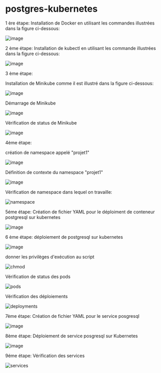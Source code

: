 # postgres-kubernetes

1 ère étape: Installation de Docker en utilisant les commandes illustrées dans la figure ci-dessous:

![image](https://github.com/Islem99/postgres-kubernetes/assets/84632827/1f0e2032-4891-4b39-a658-d539cfdf380a)



2 ème étape: Installation de kubectl en utilisant les commande illustrées dans la figure ci-dessous:

![image](https://github.com/Islem99/postgres-kubernetes/assets/84632827/f23dc72a-a992-4075-aa33-28f239517674)



3 ème étape: 

Installation de Minikube comme il est illustré dans la figure ci-dessous:

![image](https://github.com/Islem99/postgres-kubernetes/assets/84632827/35374296-96b4-42c7-8a4a-78a11c018a6b)

Démarrage de Minikube

![image](https://github.com/Islem99/postgres-kubernetes/assets/84632827/915e9eef-3642-45b4-8bcf-15fa9796a209)

Vérification de status de Minikube

![image](https://github.com/Islem99/postgres-kubernetes/assets/84632827/cc25990e-f1c6-41d3-8cf2-0e8d7ae990e3)

4ème étape: 

création de namespace appelé "projet1"

![image](https://github.com/Islem99/postgres-kubernetes/assets/84632827/d25afa49-a053-4b9c-9e44-bf845c4b5c27)

Définition de contexte du namespace "projet1"

![image](https://github.com/Islem99/postgres-kubernetes/assets/84632827/acd0fd14-d372-4ed0-b8c1-b42ae19e63d8)

Vérification de namespace dans lequel on travaille:

![namespace](https://github.com/Islem99/postgres-kubernetes/assets/84632827/53194646-7c99-47ee-93b6-03d9a979c06c)


5éme étape:  Création de fichier YAML pour le déploiment de conteneur postgresql sur kubernetes

![image](https://github.com/Islem99/postgres-kubernetes/assets/84632827/77c8ae11-2d86-4e9e-9697-865d422270f9)


6 ème étape: 
déploiement de postgresql sur kubernetes

![image](https://github.com/Islem99/postgres-kubernetes/assets/84632827/21a805b1-78f1-4258-86ed-e7e5ec3c384d)

donner les privilèges d'exécution au script

![chmod](https://github.com/Islem99/postgres-kubernetes/assets/84632827/32e1db5f-ebde-417c-b849-72a54729ea4a)


Vérification de status des pods

![pods](https://github.com/Islem99/postgres-kubernetes/assets/84632827/256671da-6846-4e27-91cd-978dfa7ef864)

Vérification des déploiements

![deployments](https://github.com/Islem99/postgres-kubernetes/assets/84632827/7f57328b-be8e-43d8-878c-c9f430a340f2)

7ème étape:
Création de fichier YAML pour le service posgresql

![image](https://github.com/Islem99/postgres-kubernetes/assets/84632827/e5c774d0-efcd-4565-b7c2-4eebb2d75cb2)

8ème étape:
Déploiement de service posgresql sur Kubernetes 

![image](https://github.com/Islem99/postgres-kubernetes/assets/84632827/2427c3a9-3842-49f9-bdb0-0ed3c8c81058)

9éme étape:
Vérification des services

![services](https://github.com/Islem99/postgres-kubernetes/assets/84632827/e3cdb45b-92f2-417b-9038-113f67fa4209)



